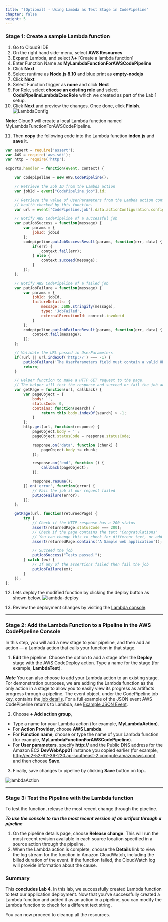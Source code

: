 ```yaml
---
title: "(Optional) - Using Lambda as Test Stage in CodePipeline"
chapter: false
weight: 5
---
```


### Stage 1: Create a sample Lambda function

1. Go to Cloud9 IDE
2. On the right hand side-menu, select **AWS Resources**
3. Expand Lambda, and select **λ+** [Create a lambda function]
4. Enter Function Name as **MyLambdaFunctionForAWSCodePipeline**
5. Click **Next**
6. Select runtime as **Node.js 8.10** and blue print as **empty-nodejs**
7. Click **Next**
8. Select Function trigger as **none** and click **Next**
9. For Role, select **choose an existing role** and select **CodePipelineLambdaExecRole** which we created as part of the Lab 1 setup.
10. Click **Next** and preview the changes. Once done, click **Finish**.
![LambdaConfig](/images/Lab4-Lambda-Config.png)

**Note:** Cloud9 will create a local Lambda function named MyLambdaFunctionForAWSCodePipeline.

11. Then **copy** the following code into the Lambda function **index.js** and **save** it.

```js
var assert = require('assert');
var AWS = require('aws-sdk');
var http = require('http');

exports.handler = function(event, context) {

    var codepipeline = new AWS.CodePipeline();

    // Retrieve the Job ID from the Lambda action
    var jobId = event["CodePipeline.job"].id;

    // Retrieve the value of UserParameters from the Lambda action configuration in AWS CodePipeline, in this case a URL which will be
    // health checked by this function.
    var url = event["CodePipeline.job"].data.actionConfiguration.configuration.UserParameters;

    // Notify AWS CodePipeline of a successful job
    var putJobSuccess = function(message) {
        var params = {
            jobId: jobId
        };
        codepipeline.putJobSuccessResult(params, function(err, data) {
            if(err) {
                context.fail(err);
            } else {
                context.succeed(message);
            }
        });
    };

    // Notify AWS CodePipeline of a failed job
    var putJobFailure = function(message) {
        var params = {
            jobId: jobId,
            failureDetails: {
                message: JSON.stringify(message),
                type: 'JobFailed',
                externalExecutionId: context.invokeid
            }
        };
        codepipeline.putJobFailureResult(params, function(err, data) {
            context.fail(message);
        });
    };

    // Validate the URL passed in UserParameters
    if(!url || url.indexOf('http://') === -1) {
        putJobFailure('The UserParameters field must contain a valid URL address to test, including http:// or https://');
        return;
    }

    // Helper function to make a HTTP GET request to the page.
    // The helper will test the response and succeed or fail the job accordingly
    var getPage = function(url, callback) {
        var pageObject = {
            body: '',
            statusCode: 0,
            contains: function(search) {
                return this.body.indexOf(search) > -1;
            }
        };
        http.get(url, function(response) {
            pageObject.body = '';
            pageObject.statusCode = response.statusCode;

            response.on('data', function (chunk) {
                pageObject.body += chunk;
            });

            response.on('end', function () {
                callback(pageObject);
            });

            response.resume();
        }).on('error', function(error) {
            // Fail the job if our request failed
            putJobFailure(error);
        });
    };

    getPage(url, function(returnedPage) {
        try {
            // Check if the HTTP response has a 200 status
            assert(returnedPage.statusCode === 200);
            // Check if the page contains the text "Congratulations"
            // You can change this to check for different text, or add other tests as required
            assert(returnedPage.contains('A Sample web application'));

            // Succeed the job
            putJobSuccess("Tests passed.");
        } catch (ex) {
            // If any of the assertions failed then fail the job
            putJobFailure(ex);
        }
    });
};
```

12. Lets deploy the modified function by clicking the deploy button as shown below.
![lambda-deploy](/images/lambda-deploy.png)

13. Review the deployment changes by visiting the [Lambda console](https://console.aws.amazon.com/lambda). 

***

### Stage 2: Add the Lambda Function to a Pipeline in the AWS CodePipeline Console

In this step, you will add a new stage to your pipeline, and then add an action — a Lambda action that calls your function in that stage.

1. **Edit** the pipeline. Choose the option to add a stage after the **Deploy** stage with the AWS CodeDeploy action. Type a name for the stage (for example, **LambdaTest**).

**_Note_**
You can also choose to add your Lambda action to an existing stage. For demonstration purposes, we are adding the Lambda function as the only action in a stage to allow you to easily view its progress as artifacts progress through a pipeline. The event object, under the CodePipeline.job key, contains the [job details](http://docs.aws.amazon.com/codepipeline/latest/APIReference/API_JobDetails.html). For a full example of the JSON event AWS CodePipeline returns to Lambda, see [Example JSON Event](http://docs.aws.amazon.com/codepipeline/latest/userguide/actions-invoke-lambda-function.html#actions-invoke-lambda-function-json-event-example).

2. Choose **+ Add action group**,
- Type a name for your Lambda action (for example, **MyLambdaAction**).
- For **Action Provider**, choose **AWS Lambda**.
- For **Function name**, choose or type the name of your Lambda function (for example, **MyLambdaFunctionForAWSCodePipeline**).
- For **User parameters**, specify **http://** and the Public DNS address for the Amazon EC2 **DevWebApp01** instance you copied earlier (for example, http://ec2-52-62-36-220.ap-southeast-2.compute.amazonaws.com), and then choose **Save**.

3. Finally, save changes to pipeline by clicking **Save** button on top..

![lambdaAction](/images/Lab4-LambdaAction2.png)

***

### Stage 3: Test the Pipeline with the Lambda function

To test the function, release the most recent change through the pipeline.

**_To use the console to run the most recent version of an artifact through a pipeline_**

1. On the pipeline details page, choose **Release change**. This will run the most recent revision available in each source location specified in a source action through the pipeline.
2. When the Lambda action is complete, choose the **Details** link to view the log stream for the function in Amazon CloudWatch, including the billed duration of the event. If the function failed, the CloudWatch log will provide information about the cause.

### Summary

This **concludes Lab 4**. In this lab, we successfully created Lambda function to test our application deployment. Now that you've successfully created a Lambda function and added it as an action in a pipeline, you can modify the Lambda function to check for a different text string.

You can now proceed to cleanup all the resources.
